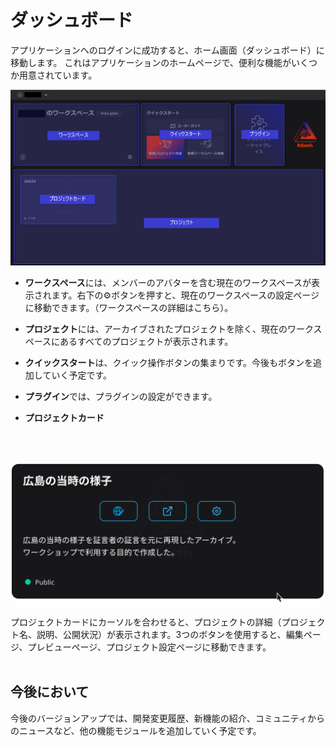 # ダッシュボード

アプリケーションへのログインに成功すると、ホーム画面（ダッシュボード）に移動します。
これはアプリケーションのホームページで、便利な機能がいくつか用意されています。

![2023-02-26_00h00_37.png](%E3%82%BF%E3%82%99%E3%83%83%E3%82%B7%E3%83%A5%E3%83%9B%E3%82%99%E3%83%BC%E3%83%88%E3%82%99%20c5476b983bf6411cb9f37b8079ea13d4/2023-02-26_00h00_37.png)

- **ワークスペース**には、メンバーのアバターを含む現在のワークスペースが表示されます。右下の⚙️ボタンを押すと、現在のワークスペースの設定ページに移動できます。（ワークスペースの詳細はこちら）。
- **プロジェクト**には、アーカイブされたプロジェクトを除く、現在のワークスペースにあるすべてのプロジェクトが表示されます。
- **クイックスタート**は、クイック操作ボタンの集まりです。今後もボタンを追加していく予定です。
- **プラグイン**では、プラグインの設定ができます。

- **プロジェクトカード**
<br>
<br>

![2023-02-18_14h46_13.png](%E3%82%BF%E3%82%99%E3%83%83%E3%82%B7%E3%83%A5%E3%83%9B%E3%82%99%E3%83%BC%E3%83%88%E3%82%99%20c5476b983bf6411cb9f37b8079ea13d4/2023-02-18_14h46_13.png)


プロジェクトカードにカーソルを合わせると、プロジェクトの詳細（プロジェクト名、説明、公開状況）が表示されます。3つのボタンを使用すると、編集ページ、プレビューページ、プロジェクト設定ページに移動できます。
<br>
<br>
## 今後において

今後のバージョンアップでは、開発変更履歴、新機能の紹介、コミュニティからのニュースなど、他の機能モジュールを追加していく予定です。
